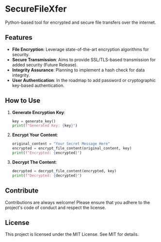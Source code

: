 # SecureFileXfer

Python-based tool for encrypted and secure file transfers over the internet.



## Features
- **File Encryption**: Leverage state-of-the-art encryption algorithms for security.
- **Secure Transmission**: Aims to provide SSL/TLS-based transmission for added security (Future Release).
- **Integrity Assurance**: Planning to implement a hash check for data integrity.
- **User Authentication**: In the roadmap to add password or cryptographic key-based authentication.

## How to Use

1. **Generate Encryption Key**:
    ```python
    key = generate_key()
    print(f"Generated Key: {key}")
    ```

2. **Encrypt Your Content**:
    ```python
    original_content = "Your Secret Message Here"
    encrypted = encrypt_file_content(original_content, key)
    print(f"Encrypted: {encrypted}")
    ```

3. **Decrypt The Content**:
    ```python
    decrypted = decrypt_file_content(encrypted, key)
    print(f"Decrypted: {decrypted}")
    ```

## Contribute

Contributions are always welcome! Please ensure that you adhere to the project's code of conduct and respect the license.

## License

This project is licensed under the MIT License. See MIT for details.
